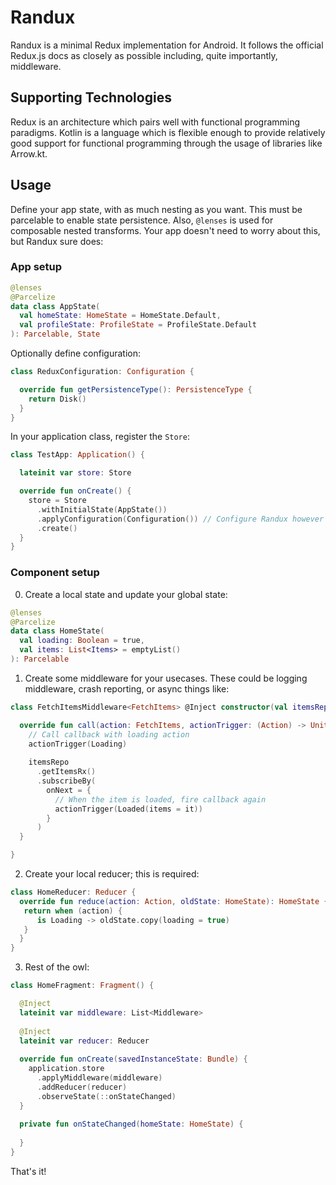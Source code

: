 # Randux
Randux is a minimal Redux implementation for Android. It follows the official Redux.js docs as closely as possible including, quite importantly, middleware. 

## Supporting Technologies
Redux is an architecture which pairs well with functional programming paradigms. Kotlin is a language which is flexible enough to provide relatively good support for functional programming through the usage of libraries like Arrow.kt. 

## Usage
Define your app state, with as much nesting as you want. This must be parcelable to enable state persistence. Also, `@lenses` is used for composable nested transforms. Your app doesn't need to worry about this, but Randux sure does:

### App setup

```kotlin
@lenses
@Parcelize
data class AppState(
  val homeState: HomeState = HomeState.Default,
  val profileState: ProfileState = ProfileState.Default
): Parcelable, State
```

Optionally define configuration:
```kotlin
class ReduxConfiguration: Configuration {

  override fun getPersistenceType(): PersistenceType {
    return Disk()
  }
}
```

In your application class, register the `Store`:

```kotlin
class TestApp: Application() {

  lateinit var store: Store

  override fun onCreate() {
    store = Store
      .withInitialState(AppState())
      .applyConfiguration(Configuration()) // Configure Randux however you want
      .create()
  }
}
```
### Component setup

0. Create a local state and update your global state:
```kotlin
@lenses
@Parcelize
data class HomeState(
  val loading: Boolean = true,
  val items: List<Items> = emptyList()
): Parcelable
```

1. Create some middleware for your usecases. These could be logging middleware, crash reporting, or async things like:
```kotlin
class FetchItemsMiddleware<FetchItems> @Inject constructor(val itemsRepo: ItemsRepository): Middleware<FetchItems> {

  override fun call(action: FetchItems, actionTrigger: (Action) -> Unit) {
    // Call callback with loading action
    actionTrigger(Loading)
    
    itemsRepo
      .getItemsRx()
      .subscribeBy(
        onNext = { 
          // When the item is loaded, fire callback again
          actionTrigger(Loaded(items = it)) 
        }
      )
  }

}
```

2. Create your local reducer; this is required:
```kotlin
class HomeReducer: Reducer {
  override fun reduce(action: Action, oldState: HomeState): HomeState {
   return when (action) {
      is Loading -> oldState.copy(loading = true)
   }
  }
}
```

3. Rest of the owl:
```kotlin
class HomeFragment: Fragment() {

  @Inject
  lateinit var middleware: List<Middleware>
  
  @Inject
  lateinit var reducer: Reducer
  
  override fun onCreate(savedInstanceState: Bundle) {
    application.store
      .applyMiddleware(middleware)
      .addReducer(reducer)
      .observeState(::onStateChanged)
  }
  
  private fun onStateChanged(homeState: HomeState) {
  
  }
}
```

That's it!
